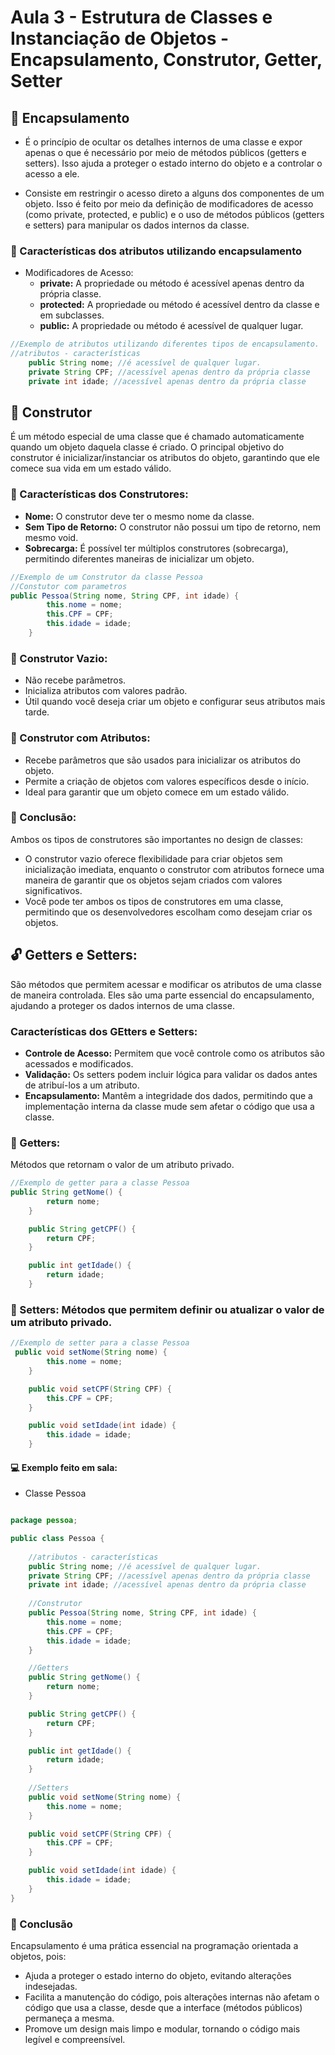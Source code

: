# Aula 3 - Estrutura de Classes e Instanciação de Objetos - Encapsulamento, Construtor, Getter, Setter

## 💊 Encapsulamento

- É o princípio de ocultar os detalhes internos de uma classe e expor apenas o que é necessário por meio de métodos públicos (getters e setters).
Isso ajuda a proteger o estado interno do objeto e a controlar o acesso a ele.

- Consiste em restringir o acesso direto a alguns dos componentes de um objeto. Isso é feito por meio da definição de modificadores de acesso (como private, protected, e public) e o uso de métodos públicos (getters e setters) para manipular os dados internos da classe.

### 🔐 Características dos atributos utilizando encapsulamento

- Modificadores de Acesso:
  - **private:** A propriedade ou método é acessível apenas dentro da própria classe.
  - **protected:** A propriedade ou método é acessível dentro da classe e em subclasses.
  - **public:** A propriedade ou método é acessível de qualquer lugar.
 
```Java
//Exemplo de atributos utilizando diferentes tipos de encapsulamento.
//atributos - características
    public String nome; //é acessível de qualquer lugar.
    private String CPF; //acessível apenas dentro da própria classe
    private int idade; //acessível apenas dentro da própria classe
```
 
## 🔨 Construtor

É um método especial de uma classe que é chamado automaticamente quando um objeto daquela classe é criado. O principal objetivo do construtor é inicializar/instanciar os atributos do objeto, garantindo que ele comece sua vida em um estado válido.

### 🧰 Características dos Construtores:
  - **Nome:** O construtor deve ter o mesmo nome da classe.
  - **Sem Tipo de Retorno:** O construtor não possui um tipo de retorno, nem mesmo void.
  - **Sobrecarga:** É possível ter múltiplos construtores (sobrecarga), permitindo diferentes maneiras de inicializar um objeto.

```Java
//Exemplo de um Construtor da classe Pessoa
//Constutor com parametros
public Pessoa(String nome, String CPF, int idade) {
        this.nome = nome;
        this.CPF = CPF;
        this.idade = idade;
    }
```

### 🪹 Construtor Vazio:
  - Não recebe parâmetros.
  - Inicializa atributos com valores padrão.
  - Útil quando você deseja criar um objeto e configurar seus atributos mais tarde.
### 🪺 Construtor com Atributos:
  - Recebe parâmetros que são usados para inicializar os atributos do objeto.
  - Permite a criação de objetos com valores específicos desde o início.
  - Ideal para garantir que um objeto comece em um estado válido.
    
### 📌 Conclusão:

Ambos os tipos de construtores são importantes no design de classes:

- O construtor vazio oferece flexibilidade para criar objetos sem inicialização imediata, enquanto o construtor com atributos fornece uma maneira de garantir que os objetos sejam criados com valores significativos.
- Você pode ter ambos os tipos de construtores em uma classe, permitindo que os desenvolvedores escolham como desejam criar os objetos.
  
## 🔓 Getters e Setters:

São métodos que permitem acessar e modificar os atributos de uma classe de maneira controlada. Eles são uma parte essencial do encapsulamento, ajudando a proteger os dados internos de uma classe.

### Características dos GEtters e Setters:
- **Controle de Acesso:** Permitem que você controle como os atributos são acessados e modificados.
- **Validação:** Os setters podem incluir lógica para validar os dados antes de atribuí-los a um atributo.
- **Encapsulamento:** Mantêm a integridade dos dados, permitindo que a implementação interna da classe mude sem afetar o código que usa a classe.

### 📂 Getters:
Métodos que retornam o valor de um atributo privado.

```Java
//Exemplo de getter para a classe Pessoa
public String getNome() {
        return nome;
    }

    public String getCPF() {
        return CPF;
    }

    public int getIdade() {
        return idade;
    }
```

### 📝 Setters: Métodos que permitem definir ou atualizar o valor de um atributo privado.

```Java
//Exemplo de setter para a classe Pessoa
 public void setNome(String nome) {
        this.nome = nome;
    }

    public void setCPF(String CPF) {
        this.CPF = CPF;
    }

    public void setIdade(int idade) {
        this.idade = idade;
    }
```

#### 💻 Exemplo feito em sala:
- Classe Pessoa
```Java

package pessoa;

public class Pessoa {
    
    //atributos - características
    public String nome; //é acessível de qualquer lugar.
    private String CPF; //acessível apenas dentro da própria classe
    private int idade; //acessível apenas dentro da própria classe
    
    //Construtor
    public Pessoa(String nome, String CPF, int idade) {
        this.nome = nome;
        this.CPF = CPF;
        this.idade = idade;
    }

    //Getters
    public String getNome() {
        return nome;
    }

    public String getCPF() {
        return CPF;
    }

    public int getIdade() {
        return idade;
    }
    
    //Setters
    public void setNome(String nome) {
        this.nome = nome;
    }

    public void setCPF(String CPF) {
        this.CPF = CPF;
    }

    public void setIdade(int idade) {
        this.idade = idade;
    }
}

```

### 📌 Conclusão

Encapsulamento é uma prática essencial na programação orientada a objetos, pois:

- Ajuda a proteger o estado interno do objeto, evitando alterações indesejadas.
- Facilita a manutenção do código, pois alterações internas não afetam o código que usa a classe, desde que a interface (métodos públicos) permaneça a mesma.
- Promove um design mais limpo e modular, tornando o código mais legível e compreensível.
